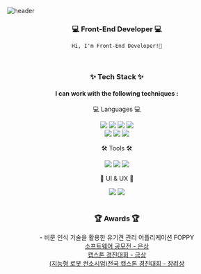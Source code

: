 ![header](https://capsule-render.vercel.app/api?type=waving&height=300&text=Welcome,-nl-&fontSize=60&desc=Jihyun's%20Github&descSize=30)

<div align="center">

<h3>💻 Front-End Developer 💻</h3>

```
Hi, I'm Front-End Developer!🙂
```

<br>

<h3>✨ Tech Stack ✨</h3>

<h4>  I can work with the following techniques :  </h4>

<p>💻 Languages 💻</p>
	<img src="https://img.shields.io/badge/HTML5-E34F26?style=flat&logo=HTML5&logoColor=white" />
	<img src="https://img.shields.io/badge/CSS3-1572B6?style=flat&logo=CSS3&logoColor=white" />
  <img src="https://img.shields.io/badge/JavaScript-F7DF1E?style=flat&logo=JavaScript&logoColor=white" />
  <img src = "https://img.shields.io/badge/styled--components-DB7093?style=flat&logo=styled-components&logoColor=white" />
<br>
  <img src="https://img.shields.io/badge/TypeScript-3178C6?style=flat&logo=TypeScript&logoColor=white"/>
  <img src="https://img.shields.io/badge/React-61DAFB?style=flat&logo=React&logoColor=black"/>
  <img src = "https://img.shields.io/badge/Next-black?style=flat&logo=next.js&logoColor=white "/>

<br>

<p>🛠 Tools 🛠</p>
  <img src="https://img.shields.io/badge/Visual%20Studio%20Code-007ACC?style=flat&logo=VisualStudioCode&logoColor=white" />
  <img src="https://img.shields.io/badge/git-F05032?style=flat&logo=git&logoColor=white">
  <img src="https://img.shields.io/badge/GitHub-181717?style=flat&logo=GitHub&logoColor=white" />

<br>

<p> 🎨 UI & UX 🎨</p>
  <img src="https://img.shields.io/badge/Figma-F24E1E?style=flat&logo=Figma&logoColor=white" />
  <img src="https://img.shields.io/badge/Adobe XD-FF61F6?style=flat&logo=AdobeXD&logoColor=white" />

<br>
<br>

<h3>🏆 Awards 🏆</h3>
  - 비문 인식 기술을 활용한 유기견 관리 어플리케이션 FOPPY <br>
<a href="https://github.com/jihyun517/jihyun517/blob/main/awards/FOPPY_%EA%B3%B5%EB%AA%A8%EC%A0%84_%EC%9D%80%EC%83%81.JPG" target="_blank">소프트웨어 공모전 - 은상</a><br>
<a href="https://github.com/jihyun517/jihyun517/blob/main/awards/FOPPY_%EC%BA%A1%EC%8A%A4%ED%86%A4_%EA%B2%BD%EC%A7%84%EB%8C%80%ED%9A%8C_%EA%B8%88%EC%83%81.jpg" target="_blank">캡스톤 경진대회 - 금상</a><br>
<a href="https://github.com/jihyun517/jihyun517/blob/main/awards/FOPPY_%EC%A7%80%EB%8A%A5%ED%98%95%EB%A1%9C%EB%B4%87%EC%BB%A8%EC%86%8C%EC%8B%9C%EC%97%84_%EC%9E%A5%EB%A0%A4%EC%83%81.jpg" target="_blank">(지능형 로봇 컨소시엄)전국 캡스톤 경진대회 - 장려상</a><br>
<br>

</div>

<!--
**jihyun517/jihyun517** is a ✨ _special_ ✨ repository because its `README.md` (this file) appears on your GitHub profile.

Here are some ideas to get you started:

- 🔭 I’m currently working on ...
- 🌱 I’m currently learning ...
- 👯 I’m looking to collaborate on ...
- 🤔 I’m looking for help with ...
- 💬 Ask me about ...
- 📫 How to reach me: ...
- 😄 Pronouns: ...
- ⚡ Fun fact: ...
-->
